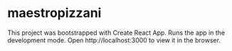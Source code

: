 # maestropizzani
This project was bootstrapped with Create React App.
Runs the app in the development mode.
Open http://localhost:3000 to view it in the browser.
